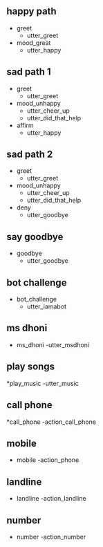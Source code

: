 ## happy path
* greet
  - utter_greet
* mood_great
  - utter_happy

## sad path 1
* greet
  - utter_greet
* mood_unhappy
  - utter_cheer_up
  - utter_did_that_help
* affirm
  - utter_happy

## sad path 2
* greet
  - utter_greet
* mood_unhappy
  - utter_cheer_up
  - utter_did_that_help
* deny
  - utter_goodbye

## say goodbye
* goodbye
  - utter_goodbye

## bot challenge
* bot_challenge
  - utter_iamabot

## ms dhoni
* ms_dhoni
    -utter_msdhoni
	
## play songs
*play_music
	-utter_music
	
## call phone
*call_phone
  -action_call_phone
  
## mobile
* mobile
  -action_phone
 
## landline
* landline
  -action_landline
	
## number
* number
  -action_number
